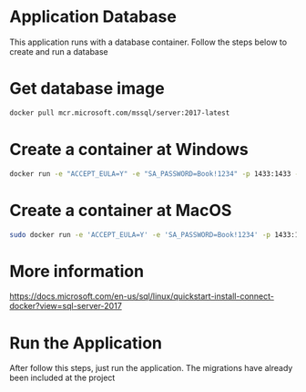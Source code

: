 # Application Database

This application runs with a database container. Follow the steps below to create and run a database

# Get database image 

```bash
docker pull mcr.microsoft.com/mssql/server:2017-latest
```

# Create a container at Windows

```bash
docker run -e "ACCEPT_EULA=Y" -e "SA_PASSWORD=Book!1234" -p 1433:1433 --name book -d mcr.microsoft.com/mssql/server:2017-latest
```

# Create a container at MacOS

```bash
sudo docker run -e 'ACCEPT_EULA=Y' -e 'SA_PASSWORD=Book!1234' -p 1433:1433 --name book -d mcr.microsoft.com/mssql/server:2017-latest
```

# More information

https://docs.microsoft.com/en-us/sql/linux/quickstart-install-connect-docker?view=sql-server-2017

# Run the Application

After follow this steps, just run the application. The migrations have already been included at the project